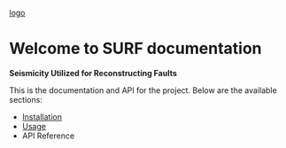 [logo](assets/surf_logo_small.png)

# Welcome to SURF documentation

**Seismicity Utilized for Reconstructing Faults**

This is the documentation and API for the project. Below are the available sections:

- [Installation](installation.md)
- [Usage](usage.md)
- API Reference

